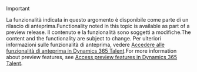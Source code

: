 > [!IMPORTANT]
> <span data-ttu-id="c03ad-101">La funzionalità indicata in questo argomento è disponibile come parte di un rilascio di anteprima.</span><span class="sxs-lookup"><span data-stu-id="c03ad-101">Functionality noted in this topic is available as part of a preview release.</span></span> <span data-ttu-id="c03ad-102">Il contenuto e la funzionalità sono soggetti a modifiche.</span><span class="sxs-lookup"><span data-stu-id="c03ad-102">The content and the functionality are subject to change.</span></span> <span data-ttu-id="c03ad-103">Per ulteriori informazioni sulle funzionalità di anteprima, vedere [Accedere alle funzionalità di anteprima in Dynamics 365 Talent](../access-preview-feature.md).</span><span class="sxs-lookup"><span data-stu-id="c03ad-103">For more information about preview features, see [Access preview features in Dynamics 365 Talent](../access-preview-feature.md).</span></span>
